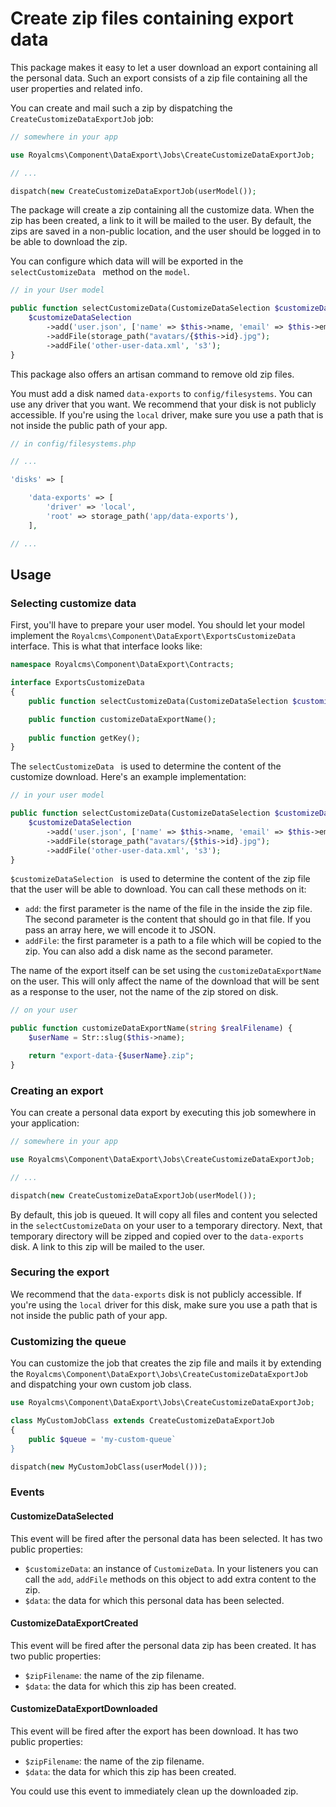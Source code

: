 # Create zip files containing export data

This package makes it easy to let a user download an export containing all the personal data. Such an export consists of a zip file containing all the user properties and related info.

You can create and mail such a zip by dispatching the `CreateCustomizeDataExportJob` job:

```php
// somewhere in your app

use Royalcms\Component\DataExport\Jobs\CreateCustomizeDataExportJob;

// ...

dispatch(new CreateCustomizeDataExportJob(userModel());
```

The package will create a zip containing all the customize data. When the zip has been created, a link to it will be mailed to the user. By default, the zips are saved in a non-public location, and the user should be logged in to be able to download the zip.

You can configure which data will will be exported in the `selectCustomizeData ` method on the `model`.

```php
// in your User model

public function selectCustomizeData(CustomizeDataSelection $customizeDataSelection) {
    $customizeDataSelection
        ->add('user.json', ['name' => $this->name, 'email' => $this->email])
        ->addFile(storage_path("avatars/{$this->id}.jpg");
        ->addFile('other-user-data.xml', 's3');
}
```

This package also offers an artisan command to remove old zip files.

You must add a disk named `data-exports` to `config/filesystems`. You can use any driver that you want. We recommend that your disk is not publicly accessible. If you're using the `local` driver, make sure you use a path that is not inside the public path of your app.

```php
// in config/filesystems.php

// ...

'disks' => [

    'data-exports' => [
        'driver' => 'local',
        'root' => storage_path('app/data-exports'),
    ],

// ...
```

## Usage

### Selecting customize data

First, you'll have to prepare your user model. You should let your model implement the `Royalcms\Component\DataExport\ExportsCustomizeData` interface. This is what that interface looks like:

```php
namespace Royalcms\Component\DataExport\Contracts;

interface ExportsCustomizeData
{
    public function selectCustomizeData(CustomizeDataSelection $customizeDataSelection);

    public function customizeDataExportName();
    
    public function getKey();
}
```

The `selectCustomizeData ` is used to determine the content of the customize download. Here's an example implementation:

```php
// in your user model

public function selectCustomizeData(CustomizeDataSelection $customizeDataSelection) {
    $customizeDataSelection
        ->add('user.json', ['name' => $this->name, 'email' => $this->email])
        ->addFile(storage_path("avatars/{$this->id}.jpg");
        ->addFile('other-user-data.xml', 's3');
}
```

`$customizeDataSelection ` is used to determine the content of the zip file that the user will be able to download. You can call these methods on it:

- `add`: the first parameter is the name of the file in the inside the zip file. The second parameter is the content that should go in that file. If you pass an array here, we will encode it to JSON.
- `addFile`: the first parameter is a path to a file which will be copied to the zip. You can also add a disk name as the second parameter.

The name of the export itself can be set using the `customizeDataExportName` on the user. This will only affect the name of the download that will be sent as a response to the user, not the name of the zip stored on disk.

```php
// on your user

public function customizeDataExportName(string $realFilename) {
    $userName = Str::slug($this->name);

    return "export-data-{$userName}.zip";
}
```

### Creating an export

You can create a personal data export by executing this job somewhere in your application:

```php
// somewhere in your app

use Royalcms\Component\DataExport\Jobs\CreateCustomizeDataExportJob;

// ...

dispatch(new CreateCustomizeDataExportJob(userModel());
```

By default, this job is queued. It will copy all files and content you selected in the `selectCustomizeData` on your user to a temporary directory. Next, that temporary directory will be zipped and copied over to the `data-exports` disk. A link to this zip will be mailed to the user. 

### Securing the export

We recommend that the `data-exports` disk is not publicly accessible. If you're using the `local` driver for this disk, make sure you use a path that is not inside the public path of your app.

### Customizing the queue

You can customize the job that creates the zip file and mails it by extending the `Royalcms\Component\DataExport\Jobs\CreateCustomizeDataExportJob` and dispatching your own custom job class.

```php
use Royalcms\Component\DataExport\Jobs\CreateCustomizeDataExportJob;

class MyCustomJobClass extends CreateCustomizeDataExportJob
{
    public $queue = 'my-custom-queue`
}
```

```php
dispatch(new MyCustomJobClass(userModel()));
```

### Events

#### CustomizeDataSelected

This event will be fired after the personal data has been selected. It has two public properties:
- `$customizeData`: an instance of `CustomizeData`. In your listeners you can call the `add`, `addFile` methods on this object to add extra content to the zip.
- `$data`: the data for which this personal data has been selected.

#### CustomizeDataExportCreated

This event will be fired after the personal data zip has been created. It has two public properties:
- `$zipFilename`: the name of the zip filename.
- `$data`: the data for which this zip has been created.

#### CustomizeDataExportDownloaded

This event will be fired after the export has been download. It has two public properties:
- `$zipFilename`: the name of the zip filename.
- `$data`: the data for which this zip has been created.

You could use this event to immediately clean up the downloaded zip.
